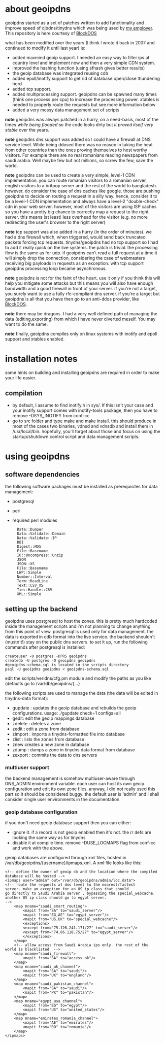 about geoipdns
==============
geoipdns started as a set of patches written to add functionality and improve speed of djbdns/tinydns which was being used by [my employer](http://blockdos.net "BlockDOS"). This repository is here courtesy of [BlockDOS](http://blockdos.net "BlockDOS")

what has been modified over the years (I think I wrote it back in 2007 and continued to modify it until last year) is:
- added maxmind geoip support. I needed an easy way to filter ips at country level and implement now and then a very simple CDN system.
- improved the hashing function (using sfhash gives better results)
- the geoip database was integrated reusing cdb
- added epoll/inotify support to get rid of database open/close thundering herd
- added tcp support. 
- added multiprocessing support. geoipdns can be spawned many times (think one process per cpu) to increase the processing power. xtables is needed to properly route the requests but see more information below
- added a very messy data management set of scripts

**note** geoipdns was always patched in a hurry, on a need-basis, most of the times *while being flooded* so the code looks dirty but *it proved itself very stable* over the years.

**note** geoipdns dns support was added so I could have a firewall at DNS service level. While being ddosed there was no reason in taking the heat from other countries than the ones proving themselves to host worthy visitors. For example there are no real romanians reading newspapers from saudi arabia. Well maybe few but not millions, so screw the few, save the world.

**note** geoipdns can be used to create a very simple, level-1 CDN implementation. you can route romanian visitors to a romanian server, english visitors to a britpop server and the rest of the world to bangladesh. however, do consider the case of dns caches like google. those are pushing geoipdns to decide on routing a request in a silly way. hence, consider it to be a level-1 CDN implementation and always have a level-2 "double-check" cdn in your web server. however, most of the visitors are using ISP caches so you have a pretty big chance to correctly map a request to the right server. this means (at least) less overhead for the visitor (e.g. no more redirecting the user's browser to the right server)

**note** tcp support was also added in a hurry (in the order of minutes). we had a dns firewall which, when triggered, would send back truncated packets forcing tcp requests. tinydns/geoipdns had no tcp support so I had to add it really quick on the live systems. the patch is trivial. the processing flow is the same as for udp. if geoipdns can't read a full request at a time it will simply drop the connection, considering the case of webmasters receiving big payloads in requests as an exception. with tcp support geoipdns processing loop became asynchronous.

**note** geoipdns is not for the faint of the heart. use it only if you think this will help you mitigate some attacks but this means you will also have enough bandwidth and a good firewall in front of your server. if you're not a target, you surely want to use a fully rfc-compliant dns server. if you're a target but geoipdns is all that you have then go to an anti-ddos provider, like [BlockDOS](http://blockdos.net "BlockDOS").

**note** there may be dragons. I had a very well defined path of managing the data (editing,exporting) from which I have never diverted meself. You may want to do the same.

**note** finally, geoipdns compiles only on linux systems with inotify and epoll support and xtables enabled.



installation notes
=================
some hints on building and installing geoipdns are required in order to make your life easier.

compilation 
-----------
- by default, I assume to find inotify.h in sys/. If this isn't your case and your inotify support 
comes with inotify-tools package, then you have to remove -DSYS_INOTIFY from conf-cc
- go to src folder and type make and make install. this should produce in most of the cases two binaries, vdnsd and vdnsdb and install them in /usr/local/bin. hopefully, you'll forget about those and focus on using the startup/shutdown control script and data management scripts.


using geoipdns
=============

software dependencies
----------------------
the following software packages must be installed as prerequisites for data management:
- postgresql
- perl
- required perl modules

        Data::Dumper
        Data::Validate::Domain
        Data::Validate::IP
        DBI
        Digest::MD5
        File::Basename
        IO::Uncompress::Unzip
        JSON
        JSON::XS
        File::Basename
        LWP::Simple
        Number::Interval
        Term::ReadLine
        Text::CSV_XS
        Tie::Handle::CSV
        XML::Simple


setting up the backend
----------------------

geoipdns uses postgresql to host the zones. this is pretty much hardcoded inside the management scripts and i'm not planning to change anything from this point of view.
postgresql is used only for data management. the data is exported in cdb format into the live service. the backend shouldn't (mustn't!) stay on the public dns servers.
to set it up, run the following commands after postgresql is installed:

    createuser -U postgres -DPRS geoipdns
    createdb -U postgres -O geoipdns geoipdns
    #geoipdns-schema.sql is located in the scripts directory
    psql -U geoipdns geoipdns < geoipdns-schema.sql

edit the scripts/veridns/cfg.pm module and modify the paths as you like (defaults go to /var/db/geoipdns/{...}

the following scripts are used to manage the data (the data will be edited in tinydns-data format):
- gupdate : updates the geoip database and rebuilds the geoip configurations. usage: ./gupdate check=1 configs=all
- gedit: edit the geoip mappings database
- zdelete <zonename> : deletes a zone
- zedit <zonename> : edit a zone from database
- zimport <zonename> <file> : imports a tinydns-formatted file into database
- zlist : lists the zones from database
- znew <zonename> creates a new zone in database
- zdump <zonename>: dumps a zone in tinydns data format from database
- zexport : commits the data to dns servers

### multiuser support ####
the backend management is somehow multiuser-aware through DNS_ADMIN environment variable. each user can host its own geoip configuration and 
edit its own zone files. anyway, I did not really used this part so it should be considered buggy. the default user is 'admin' and I shall consider 
single user environments in the documentation.

### geoip database configuration ######
if you don't need geoip database support then you can either:
- ignore it. if a record is not geoip enabled then it's not. the rr defs are looking the same way as for tinydns
- disable it at compile time. remove -DUSE_LOCMAPS flag from conf-cc and work with the above.

geoip databases are configured through xml files, hosted in /var/db/geoipdns/{username}/ipmaps.xml. A xml file looks like this:

    <!-- define the owner of geoip db and the location where the compiled database will be hosted -->
    <ipmaps user="admin" out="/var/db/geoipdns/admin/loc.data">
    <!-- route the requests at dns level to the nearest/fastest
    server. make an exception for an US ip class that should
    go directly to Saudi Arabia server , bypassing the special_webcache.
    another US ip class should go to egypt server.
    -->
        <map mname="saudi_smart_routing">
            <mapit from="SA" to="saudi_server"/>
            <mapit from="EG,AE" to="egypt_server"/>
            <mapit from="US,UK" to="special_webcache"/>
            <exceptions>
            <except from="75.126.241.171/27" to="saudi_server"/>
            <except from="74.86.118.75/27" to="egypt_server"/>
            </exceptions>
        </map>
        <!-- allow access from Saudi Arabia ips only. the rest of the world is blacklisted  -->
        <map mname="saudi_firewall">
            <mapit from="SA" to="access_ok"/>
        </map>
        <map mname="saudi_uk_channel">
            <mapit from="SA" to="saudi"/>
            <mapit from="UK" to="england"/>
        </map>
        <map mname="saudi_pakistan_channel">
            <mapit from="SA" to="saudi"/>
            <mapit from="PK" to="pakistan"/>
        </map>
        <map mname="egypt_usa_channel">
            <mapit from="EG" to="egypt"/>
            <mapit from="US" to="united_states"/>
        </map>
        <map mname="emirates_romania_channel">
            <mapit from="AE" to="emirates"/>
            <mapit from="RO" to="romania"/>
        </map>
    </ipmaps>




